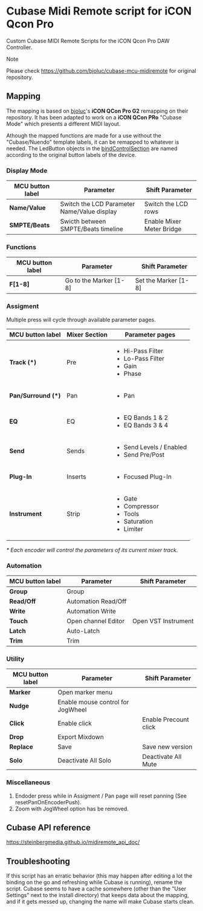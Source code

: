 # Cubase Midi Remote script for iCON Qcon Pro

Custom Cubase MIDI Remote Scripts for the iCON Qcon Pro DAW Controller.

> [!NOTE]
> Please check https://github.com/bjoluc/cubase-mcu-midiremote for original repository.

## Mapping

The mapping is based on [bjoluc](https://github.com/bjoluc)'s **iCON QCon Pro G2** remapping on their repository.
It has been adapted to work on a **iCON QCon PRo** "Cubase Mode" which presents a different MIDI layout.

Athough the mapped functions are made for a use without the "Cubase/Nuendo" template labels, it can be remapped to whatever is needed. The LedButton objects in the [bindControlSection](src/mapping/control.ts#75) are named according to the original button labels of the device.

### Display Mode 

| MCU button label | Parameter  | Shift Parameter |
| --- | --- | --- |
| **Name/Value** | Switch the LCD Parameter Name/Value display | Switch the LCD rows |
| **SMPTE/Beats** | Swicth between SMPTE/Beats timeline | Enable Mixer Meter Bridge |

### Functions

| MCU button label | Parameter  | Shift Parameter |
| --- | --- | --- |
| **F[1-8]** | Go to the Marker [1-8] | Set the Marker [1-8] |

### Assigment

Multiple press will cycle through available parameter pages.

| MCU button label | Mixer Section | Parameter pages |
| --- | --- | --- |
| **Track (*)** | Pre | <ul><li>Hi-Pass Filter</li><li>Lo-Pass Filter</li><li>Gain</li><li>Phase</li></ul> |
| **Pan/Surround (*)** | Pan | <ul><li>Pan</li></ul> |
| **EQ** | EQ | <ul><li>EQ Bands 1 & 2</li><li>EQ Bands 3 & 4</li></ul> |
| **Send** | Sends | <ul><li>Send Levels / Enabled</li><li>Send Pre/Post</li></ul> |
| **Plug-In** | Inserts | <ul><li>Focused Plug-In</li></ul> |
| **Instrument** | Strip | <ul><li>Gate</li><li>Compressor</li><li>Tools</li><li>Saturation</li><li>Limiter</li></ul> |

 _* Each encoder will control the parameters of its current mixer track._

### Automation

| MCU button label | Parameter  | Shift Parameter |
| --- | --- | --- |
| **Group** | Group |  |
| **Read/Off** | Automation Read/Off ||
| **Write** | Automation Write ||
| **Touch** | Open channel Editor | Open VST Instrument |
| **Latch** | Auto-Latch ||
| **Trim** | Trim ||

### Utility

| MCU button label | Parameter  | Shift Parameter |
| --- | --- | --- |
| **Marker** | Open marker menu |  |
| **Nudge** | Enable mouse control for JogWheel ||
| **Click** | Enable click | Enable Precount click|
| **Drop** | Export Mixdown ||
| **Replace** | Save | Save new version |
| **Solo** | Deactivate All Solo | Deactivate All Mute |

### Miscellaneous
<ol>
<li>Endoder press while in Assigment / Pan page will reset panning (See resetPanOnEncoderPush).</li>
<li>Zoom with JogWheel option has be removed.</li>
</ol>

## Cubase API reference

https://steinbergmedia.github.io/midiremote_api_doc/

## Troubleshooting

If this script has an erratic behavior (this may happen after editing a lot the binding on the go and refreshing while Cubase is running), rename the script.
Cubase seems to have a cache somewhere (other than the "User Settings" next to the install directory) that keeps data about the mapping,
and if it gets messed up, changing the name will make Cubase starts clean.
